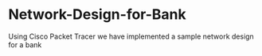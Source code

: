 # Network-Design-for-Bank
Using Cisco Packet Tracer we have implemented a sample network design for a bank
